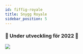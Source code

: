 ```yaml
---
id: fiffig-royale
title: Snygg Royale
sidebar_position: 5
---
```


### 🚧 Under utveckling för 2022 🚧

![](/img/niftyroyale_v01.png)
